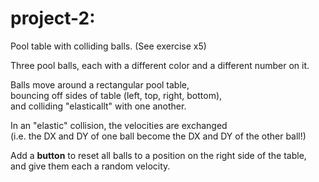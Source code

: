 # project-2:  
Pool table with colliding balls.  (See exercise x5)

Three pool balls, each with a different color and a different number on it.  

Balls move around a rectangular pool table,  
bouncing off sides of table (left, top, right, bottom),  
and colliding "elasticallt" with one another.

In an "elastic" collision, the velocities are exchanged  
(i.e. the DX and DY of one ball become the DX and DY of the other ball!)  

Add a **button** to reset all balls to a position on the right side of the table,  
and give them each a random velocity.



